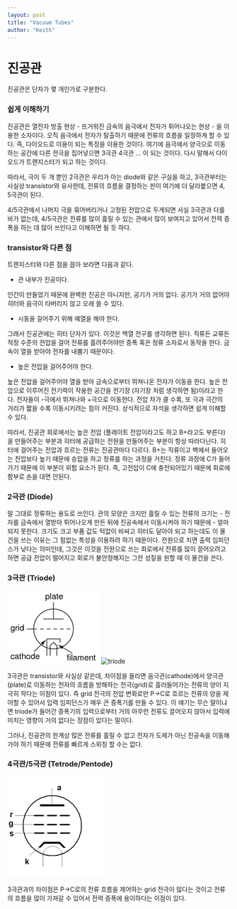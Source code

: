 ```yaml
---
layout: post
title: "Vacuum Tubes"
author: "Keith"
---
```

# 진공관

진공관은 단자가 몇 개인가로 구분한다.

### 쉽게 이해하기

진공관은 열전자 방출 현상 - 뜨거워진 금속의 음극에서 전자가 튀어나오는 현상 - 을 이용한 소자이다. 오직 음극에서 전자가 탈출하기 때문에 전류의 흐름을 일정하게 할 수 있다. 즉, 다이오드로 이용이 되는 특징을 이용한 것이다. 여기에 음극에서 양극으로 이동하는 공간에 다른 전극을 집어넣으면 3극관 4극관 ... 이 되는 것이다. 다시 말해서 다이오드가 트랜지스터가 되고 하는 것이다. 

따라서, 극이 두 개 뿐인 2극관은 우리가 아는 diode와 같은 구실을 하고, 3극관부터는 사실상 transistor와 유사한데, 전류의 흐름을 결정하는 핀이 여기에 더 달라붙으면 4, 5극관이 된다. 

4/5극관에서 나머지 극을 묶어버리거나 고정된 전압으로 두게되면 사실 3극관과 다를 바가 없는데, 4/5극관은 전류를 많이 흘릴 수 있는 관에서 많이 보여지고 있어서 전력 증폭을 하는 데 많이 쓰인다고 이해하면 될 듯 하다. 

### transistor와 다른 점

트렌지스터와 다른 점을 꼽아 보라면 다음과 같다.

- 관 내부가 진공이다.

인간이 만들었기 때문에 완벽한 진공은 아니지만, 공기가 거의 없다. 공기가 거의 없어야 히터와 음극이 타버리지 않고 오래 쓸 수 있다. 

- 시동을 걸어주기 위해 예열을 해야 한다. 

그래서 진공관에는 히터 단자가 있다. 이것은 백열 전구를 생각하면 된다. 직류든 교류든 적정 수준의 전압을 걸어 전류를 흘려주어야만 증폭 혹은 정류 소자로서 동작을 한다. 금속이 열을 받아야 전자를 내뿜기 때문이다. 

- 높은 전압을 걸어주어야 한다.

높은 전압을 걸어주어야 열을 받아 금속으로부터 뛰쳐나온 전자가 이동을 한다. 높은 전압으로 이루어진 전기력이 작용한 공간을 전기장 (자기장 처럼 생각하면 됨)이라고 한다. 전자들이 -극에서 뛰쳐나와 +극으로 이동한다. 전압 차가 클 수록, 또 극과 극간의 거리가 짧을 수록 이동시키려는 힘이 커진다. 상식적으로 자석을 생각하면 쉽게 이해할 수 있다.

따라서, 진공관 회로에서는 높은 전압 (플레이트 전압이라고도 하고 B+라고도 부른다) 을 만들어주는 부분과 히터에 공급하는 전원을 만들어주는 부분이 항상 따라다닌다. 히터애 걸어주는 전압과 흐르는 전류는 진공관마다 다르다. B+는 직류이고 벽에서 들어오는 전압보다 높기 때문에 승압을 하고 정류를 하는 과정을 거친다. 정류 과정에 C가 들어가기 때문에 이 부분이 위험 요소가 된다. 즉, 고전압이 C에 충전되어있기 때문에 회로에 함부로 손을 대면 안된다.  

### 2극관 (Diode)

말 그대로 정류하는 용도로 쓰인다. 관의 모양은 크지만 흘릴 수 있는 전류의 크기는 - 전자를 금속에서 열받아 튀어나오게 만든 뒤에 진공속에서 이동시켜야 하기 때문에 - 얼마되지 못한다. 크기도 크고 부품 값도 턱없이 비싸고 히터도 달아야 되고 하는데도 이 물건을 쓰는 이유는 그 힘없는 특성을 이용하려 하기 때문이다. 전원으로 치면 출력 임피던스가 낮다는 의미인데, 그것은 이것을 전원으로 쓰는 회로에서 전류를 많이 끌어오려고 하면 공급 전압이 떨어지고 회로가 불안정해지는 그런 성질을 원할 때 이 물건을 쓴다. 

### 3극관 (Triode)

![triode](/assets/images/triode.png) ![triode](triode.jpg)

3극관은 transistor와 사실상 같은데, 차이점을 들라면 음극관(cathode)에서 양극관(plate)로 이동하는 전자의 흐름을 방해하는 전극(grid)로 흘러들어가는 전류의 양이 지극히 작다는 이점이 있다. 즉 grid 전극의 전압 변화로만 P->C로 흐르는 전류의 양을 제어할 수 있어서 입력 임피던스가 매우 큰 증폭기를 만들 수 있다. 이 얘기는 무슨 말이냐면 triode가 들어간 증폭기의 입력으로부터 거의 아무런 전류도 끌어오지 않아서 입력에 미치는 영향이 거의 없다는 장점이 있다는 밀이다. 

그러나, 진공관의 한계상 많은 전류를 흘릴 수 없고 전자가 도체가 아닌 진공속을 이동해가야 하기 때문에 전류를 빠르게 스위칭 할 수는 없다.

### 4극관/5극관 (Tetrode/Pentode)

![pentode](/assets/images/pentode.png)

3극관과의 차이점은 P->C로의 전류 흐름을 제어하는 grid 전극이 많다는 것이고 전류의 흐름을 많이 가져갈 수 있어서 전력 증폭에 용이하다는 이점이 있다. 

